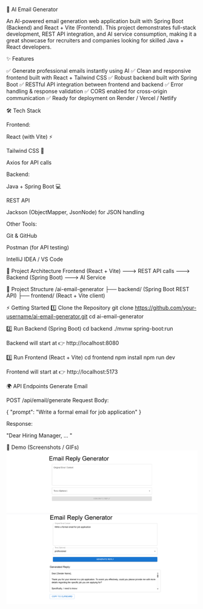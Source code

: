 📧 AI Email Generator

An AI-powered email generation web application built with Spring Boot (Backend) and React + Vite (Frontend).
This project demonstrates full-stack development, REST API integration, and AI service consumption, making it a great showcase for recruiters and companies looking for skilled Java + React developers.

✨ Features

✅ Generate professional emails instantly using AI
✅ Clean and responsive frontend built with React + Tailwind CSS
✅ Robust backend built with Spring Boot
✅ RESTful API integration between frontend and backend
✅ Error handling & response validation
✅ CORS enabled for cross-origin communication
✅ Ready for deployment on Render / Vercel / Netlify

🛠️ Tech Stack

Frontend:

React (with Vite) ⚡

Tailwind CSS 🎨

Axios for API calls

Backend:

Java + Spring Boot 💻

REST API

Jackson (ObjectMapper, JsonNode) for JSON handling

Other Tools:

Git & GitHub

Postman (for API testing)

IntelliJ IDEA / VS Code

🚀 Project Architecture
Frontend (React + Vite)  --->  REST API calls  --->  Backend (Spring Boot) ---> AI Service

📂 Project Structure
/ai-email-generator
   ├── backend/  (Spring Boot REST API)
   ├── frontend/ (React + Vite client)

⚡ Getting Started
1️⃣ Clone the Repository
git clone https://github.com/your-username/ai-email-generator.git
cd ai-email-generator

2️⃣ Run Backend (Spring Boot)
cd backend
./mvnw spring-boot:run


Backend will start at 👉 http://localhost:8080

3️⃣ Run Frontend (React + Vite)
cd frontend
npm install
npm run dev


Frontend will start at 👉 http://localhost:5173

🌍 API Endpoints
Generate Email

POST /api/email/generate
Request Body:

{
  "prompt": "Write a formal email for job application"
}


Response:

"Dear Hiring Manager, ... "



🎥 Demo (Screenshots / GIFs)
![image alt](https://github.com/Tanishq1596/Email-Generator-using-AI/blob/main/Screenshot%202025-08-22%20205951.png?raw=true)
![image alt](https://github.com/Tanishq1596/Email-Generator-using-AI/blob/main/Screenshot%202025-08-22%20204541.png?raw=true)
